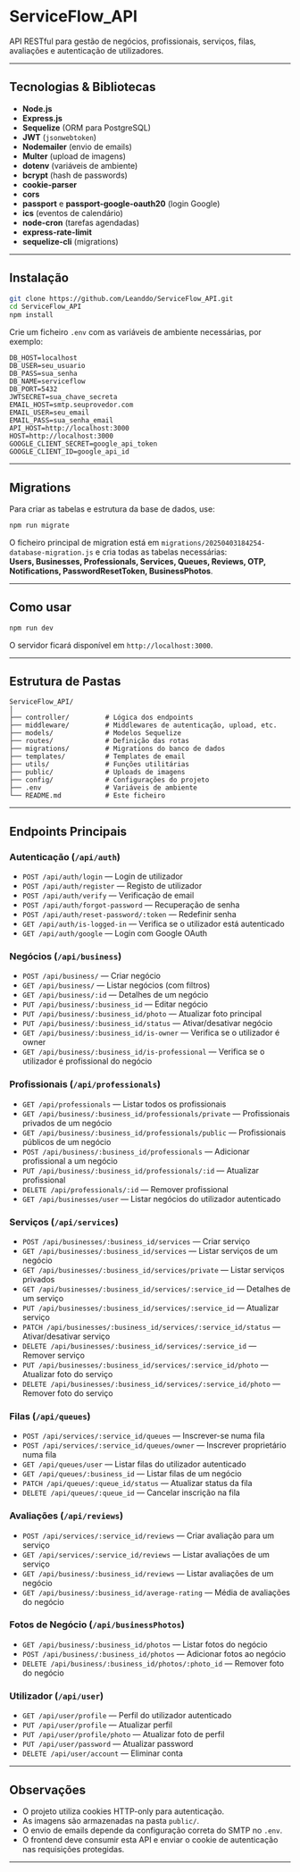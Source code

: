# ServiceFlow_API

API RESTful para gestão de negócios, profissionais, serviços, filas, avaliações e autenticação de utilizadores.

---

## Tecnologias & Bibliotecas

- **Node.js**
- **Express.js**
- **Sequelize** (ORM para PostgreSQL)
- **JWT** (`jsonwebtoken`)
- **Nodemailer** (envio de emails)
- **Multer** (upload de imagens)
- **dotenv** (variáveis de ambiente)
- **bcrypt** (hash de passwords)
- **cookie-parser**
- **cors**
- **passport** e **passport-google-oauth20** (login Google)
- **ics** (eventos de calendário)
- **node-cron** (tarefas agendadas)
- **express-rate-limit**
- **sequelize-cli** (migrations)

---

## Instalação

```bash
git clone https://github.com/Leanddo/ServiceFlow_API.git
cd ServiceFlow_API
npm install
```

Crie um ficheiro `.env` com as variáveis de ambiente necessárias, por exemplo:

```
DB_HOST=localhost
DB_USER=seu_usuario
DB_PASS=sua_senha
DB_NAME=serviceflow
DB_PORT=5432
JWTSECRET=sua_chave_secreta
EMAIL_HOST=smtp.seuprovedor.com
EMAIL_USER=seu_email
EMAIL_PASS=sua_senha_email
API_HOST=http://localhost:3000
HOST=http://localhost:3000
GOOGLE_CLIENT_SECRET=google_api_token
GOOGLE_CLIENT_ID=google_api_id
```

---

## Migrations

Para criar as tabelas e estrutura da base de dados, use:

```bash
npm run migrate
```

O ficheiro principal de migration está em `migrations/20250403184254-database-migration.js` e cria todas as tabelas necessárias:  
**Users, Businesses, Professionals, Services, Queues, Reviews, OTP, Notifications, PasswordResetToken, BusinessPhotos**.

---

## Como usar

```bash
npm run dev
```

O servidor ficará disponível em `http://localhost:3000`.

---

## Estrutura de Pastas

```
ServiceFlow_API/
│
├── controller/         # Lógica dos endpoints
├── middleware/         # Middlewares de autenticação, upload, etc.
├── models/             # Modelos Sequelize
├── routes/             # Definição das rotas
├── migrations/         # Migrations do banco de dados
├── templates/          # Templates de email
├── utils/              # Funções utilitárias
├── public/             # Uploads de imagens
├── config/             # Configurações do projeto
├── .env                # Variáveis de ambiente
└── README.md           # Este ficheiro
```

---

## Endpoints Principais

### Autenticação (`/api/auth`)
- `POST /api/auth/login` — Login de utilizador
- `POST /api/auth/register` — Registo de utilizador
- `POST /api/auth/verify` — Verificação de email
- `POST /api/auth/forgot-password` — Recuperação de senha
- `POST /api/auth/reset-password/:token` — Redefinir senha
- `GET /api/auth/is-logged-in` — Verifica se o utilizador está autenticado
- `GET /api/auth/google` — Login com Google OAuth

### Negócios (`/api/business`)
- `POST /api/business/` — Criar negócio
- `GET /api/business/` — Listar negócios (com filtros)
- `GET /api/business/:id` — Detalhes de um negócio
- `PUT /api/business/:business_id` — Editar negócio
- `PUT /api/business/:business_id/photo` — Atualizar foto principal
- `PUT /api/business/:business_id/status` — Ativar/desativar negócio
- `GET /api/business/:business_id/is-owner` — Verifica se o utilizador é owner
- `GET /api/business/:business_id/is-professional` — Verifica se o utilizador é profissional do negócio

### Profissionais (`/api/professionals`)
- `GET /api/professionals` — Listar todos os profissionais
- `GET /api/business/:business_id/professionals/private` — Profissionais privados de um negócio
- `GET /api/business/:business_id/professionals/public` — Profissionais públicos de um negócio
- `POST /api/business/:business_id/professionals` — Adicionar profissional a um negócio
- `PUT /api/business/:business_id/professionals/:id` — Atualizar profissional
- `DELETE /api/professionals/:id` — Remover profissional
- `GET /api/businesses/user` — Listar negócios do utilizador autenticado

### Serviços (`/api/services`)
- `POST /api/businesses/:business_id/services` — Criar serviço
- `GET /api/businesses/:business_id/services` — Listar serviços de um negócio
- `GET /api/businesses/:business_id/services/private` — Listar serviços privados
- `GET /api/businesses/:business_id/services/:service_id` — Detalhes de um serviço
- `PUT /api/businesses/:business_id/services/:service_id` — Atualizar serviço
- `PATCH /api/businesses/:business_id/services/:service_id/status` — Ativar/desativar serviço
- `DELETE /api/businesses/:business_id/services/:service_id` — Remover serviço
- `PUT /api/businesses/:business_id/services/:service_id/photo` — Atualizar foto do serviço
- `DELETE /api/businesses/:business_id/services/:service_id/photo` — Remover foto do serviço

### Filas (`/api/queues`)
- `POST /api/services/:service_id/queues` — Inscrever-se numa fila
- `POST /api/services/:service_id/queues/owner` — Inscrever proprietário numa fila
- `GET /api/queues/user` — Listar filas do utilizador autenticado
- `GET /api/queues/:business_id` — Listar filas de um negócio
- `PATCH /api/queues/:queue_id/status` — Atualizar status da fila
- `DELETE /api/queues/:queue_id` — Cancelar inscrição na fila

### Avaliações (`/api/reviews`)
- `POST /api/services/:service_id/reviews` — Criar avaliação para um serviço
- `GET /api/services/:service_id/reviews` — Listar avaliações de um serviço
- `GET /api/business/:business_id/reviews` — Listar avaliações de um negócio
- `GET /api/business/:business_id/average-rating` — Média de avaliações do negócio

### Fotos de Negócio (`/api/businessPhotos`)
- `GET /api/business/:business_id/photos` — Listar fotos do negócio
- `POST /api/business/:business_id/photos` — Adicionar fotos ao negócio
- `DELETE /api/business/:business_id/photos/:photo_id` — Remover foto do negócio

### Utilizador (`/api/user`)
- `GET /api/user/profile` — Perfil do utilizador autenticado
- `PUT /api/user/profile` — Atualizar perfil
- `PUT /api/user/profile/photo` — Atualizar foto de perfil
- `PUT /api/user/password` — Atualizar password
- `DELETE /api/user/account` — Eliminar conta

---

## Observações

- O projeto utiliza cookies HTTP-only para autenticação.
- As imagens são armazenadas na pasta `public/`.
- O envio de emails depende da configuração correta do SMTP no `.env`.
- O frontend deve consumir esta API e enviar o cookie de autenticação nas requisições protegidas.

---